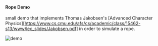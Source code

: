 #### Rope Demo
small demo that implements Thomas Jakobsen's [Advanced Character Physics][https://www.cs.cmu.edu/afs/cs/academic/class/15462-s13/www/lec_slides/Jakobsen.pdf] in order to simulate a rope.

![demo](rope.gif)